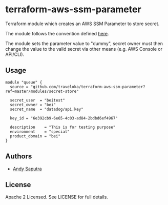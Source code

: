 terraform-aws-ssm-parameter
===========================
Terraform module which creates an AWS SSM Parameter to store secret.

The module follows the convention defined [here](https://29022131.atlassian.net/wiki/spaces/SI/pages/201963319/Secret+management+with+Parameter+Store).

The module sets the parameter value to "dummy", secret owner must then change the value to the valid secret via other means (e.g. AWS Console or API/CLI).

Usage
-----

```hcl
module "queue" {
  source = "github.com/traveloka/terraform-aws-ssm-parameter?ref=master/modules/secret-store"

  secret_user  = "beitest"
  secret_owner = "bei"
  secret_name  = "datadog/api.key"

  key_id = "6e392cb9-6e65-4c03-ad84-2bdbd6ef4967"

  description    = "This is for testing purpose"
  environment    = "special"
  product_domain = "bei"
}
```

Authors
-------

- [Andy Saputra](https://github.com/andysaputra)

License
-------

Apache 2 Licensed. See LICENSE for full details.

